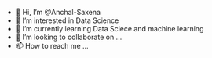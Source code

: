 - 👋 Hi, I’m @Anchal-Saxena
- 👀 I’m interested in Data Science 
- 🌱 I’m currently learning Data Sciece and machine learning 
- 💞️ I’m looking to collaborate on  ...
- 📫 How to reach me ...

<!---
Anchal-Saxena/Anchal-Saxena is a ✨ special ✨ repository because its `README.md` (this file) appears on your GitHub profile.
You can click the Preview link to take a look at your changes.
--->
